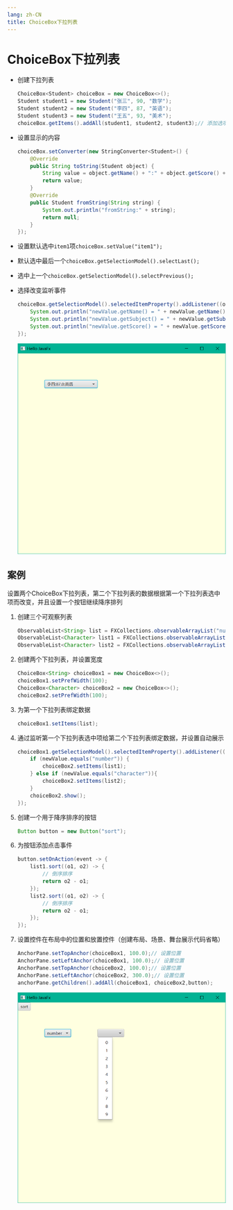 ```yaml
---
lang: zh-CN
title: ChoiceBox下拉列表
---
```



# ChoiceBox下拉列表

* 创建下拉列表
  
    ```java
    ChoiceBox<Student> choiceBox = new ChoiceBox<>();  
    Student student1 = new Student("张三", 90, "数学");  
    Student student2 = new Student("李四", 87, "英语");  
    Student student3 = new Student("王五", 93, "美术");  
    choiceBox.getItems().addAll(student1, student2, student3);// 添加选项
    ```

* 设置显示的内容
  
    ```java
    choiceBox.setConverter(new StringConverter<Student>() {  
        @Override  
        public String toString(Student object) {  
            String value = object.getName() + ":" + object.getScore() + ":" + object.getSubject();  
            return value;  
        }  
        @Override  
        public Student fromString(String string) {  
            System.out.println("fromString:" + string);  
            return null;  
        }  
    });
    ```

* 设置默认选中`item1`项`choiceBox.setValue("item1");`

* 默认选中最后一个`choiceBox.getSelectionModel().selectLast();`

* 选中上一个`choiceBox.getSelectionModel().selectPrevious();`

* 选择改变监听事件
  
    ```java
    choiceBox.getSelectionModel().selectedItemProperty().addListener((observable, oldValue, newValue) -> {  
        System.out.println("newValue.getName() = " + newValue.getName());  
        System.out.println("newValue.getSubject() = " + newValue.getSubject());  
        System.out.println("newValue.getScore() = " + newValue.getScore());  
    });
    ```
      
    ![](../assets/Pasted%20image%2020220517231619.png)

## 案例
  
设置两个ChoiceBox下拉列表，第二个下拉列表的数据根据第一个下拉列表选中项而改变，并且设置一个按钮继续降序排列


1. 创建三个可观察列表
       
    ```java
    ObservableList<String> list = FXCollections.observableArrayList("number", "character");  
    ObservableList<Character> list1 = FXCollections.observableArrayList('0', '1', '2', '3', '4', '5', '6', '7', '8', '9');  
    ObservableList<Character> list2 = FXCollections.observableArrayList('a', 'b', 'c', 'd', 'e', 'f', 'g', 'h', 'i', 'j', 'k', 'l', 'm', 'n', 'o', 'p', 'q', 'r', 's', 't', 'u', 'v', 'w', 'x', 'y', 'z');
    ```

2. 创建两个下拉列表，并设置宽度
   
    ```java
    ChoiceBox<String> choiceBox1 = new ChoiceBox<>();  
    choiceBox1.setPrefWidth(100);  
    ChoiceBox<Character> choiceBox2 = new ChoiceBox<>();  
    choiceBox2.setPrefWidth(100);
    ```

3. 为第一个下拉列表绑定数据
   
    ```java
    choiceBox1.setItems(list);
    ```

4. 通过监听第一个下拉列表选中项给第二个下拉列表绑定数据，并设置自动展示
   
    ```java
    choiceBox1.getSelectionModel().selectedItemProperty().addListener((observable, oldValue, newValue) -> {  
        if (newValue.equals("number")) {  
            choiceBox2.setItems(list1);  
        } else if (newValue.equals("character")){  
            choiceBox2.setItems(list2);  
        }  
        choiceBox2.show();  
    });
    ```

5. 创建一个用于降序排序的按钮
   
    ```java
    Button button = new Button("sort");
    ```

6. 为按钮添加点击事件
   
    ```java
    button.setOnAction(event -> {  
        list1.sort((o1, o2) -> {  
            // 倒序排序  
            return o2 - o1;  
        });  
        list2.sort((o1, o2) -> {  
            // 倒序排序  
            return o2 - o1;  
        });  
    });
    ```

7. 设置控件在布局中的位置和放置控件（创建布局、场景、舞台展示代码省略）
       
    ```java
    AnchorPane.setTopAnchor(choiceBox1, 100.0);// 设置位置  
    AnchorPane.setLeftAnchor(choiceBox1, 100.0);// 设置位置  
    AnchorPane.setTopAnchor(choiceBox2, 100.0);// 设置位置  
    AnchorPane.setLeftAnchor(choiceBox2, 300.0);// 设置位置  
    anchorPane.getChildren().addAll(choiceBox1, choiceBox2,button);
    ```
       
    ![](../assets/Pasted%20image%2020220517232602.png)